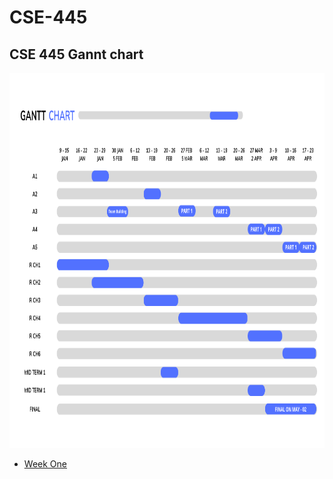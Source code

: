 # CSE-445

<h2>CSE 445 Gannt chart</h2>
<a href="https://www.canva.com/design/DAFXMSEI1Nc/-Tg_dWL-wu7jn-QMgizYog/edit">
 <img src="./chart.png" alt="Project Gannt Chart" title="Project Gannt Chart" style="width: 1000px; height: 600px;" />
  </a>
  
* [Week One](https://github.com/berrios96sean/CSE-445/tree/main/Week%20One%20)</br>
